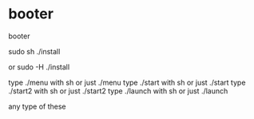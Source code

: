 # booter
booter


sudo sh ./install 

or sudo -H ./install

type ./menu with sh or just ./menu
type ./start with sh or just ./start
type ./start2 with sh or just ./start2
type ./launch with sh or just ./launch 

any type of these 
